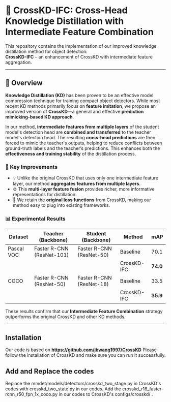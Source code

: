 # 🧠 CrossKD-IFC: Cross-Head Knowledge Distillation with Intermediate Feature Combination

This repository contains the implementation of our improved knowledge distillation method for object detection:  
**CrossKD-IFC** – an enhancement of CrossKD with intermediate feature aggregation.

---

## 📖 Overview

**Knowledge Distillation (KD)** has been proven to be an effective model compression technique for training compact object detectors. While most recent KD methods primarily focus on **feature imitation**, we propose an improved version of **CrossKD**—a general and effective **prediction mimicking-based KD approach**.

In our method, **intermediate features from multiple layers** of the student model's detection head are **combined and transferred** to the teacher model's detection head. The resulting **cross-head predictions** are then forced to mimic the teacher's outputs, helping to reduce conflicts between ground-truth labels and the teacher’s predictions. This enhances both the **effectiveness and training stability** of the distillation process.

### 🔬 Key Improvements
- 💡 Unlike the original CrossKD that uses only one intermediate feature layer, our method **aggregates features from multiple layers**.
- ⚙️ This **multi-layer feature fusion** provides richer, more informative representations for distillation.
- 🚀 We retain the **original loss functions** from CrossKD, making our method easy to plug into existing frameworks.

### 📊 Experimental Results

| Dataset     | Teacher (Backbone)      | Student (Backbone)     | Method           | mAP   |
|-------------|--------------------------|-------------------------|------------------|--------|
| Pascal VOC  | Faster R-CNN (ResNet-101) | Faster R-CNN (ResNet-50) | Baseline         | 70.1   |
|             |                          |                          | CrossKD-IFC      | **74.0** |
| COCO        | Faster R-CNN (ResNet-50)  | Faster R-CNN (ResNet-18) | Baseline         | 33.5   |
|             |                          |                          | CrossKD-IFC      | **35.9** |

These results confirm that our **Intermediate Feature Combination** strategy outperforms the original CrossKD and other KD methods.

---

##  Installation

Our code is based on **https://github.com/jbwang1997/CrossKD** Please follow the installation of CrossKD and make sure you can run it successfully.

## Add and Replace the codes
Replace the mmdet/models/detectors/crosskd_two_stage.py in CrossKD's codes with crosskd_two_state.py in our codes.
Add the crosskd_r18_faster-rcnn_r50_fpn_1x_coco.py in our codes to CrossKD's configs/crosskd/ .





